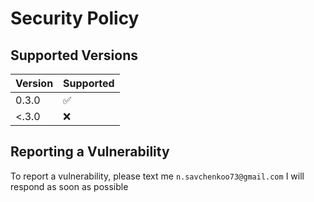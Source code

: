 # Security Policy

## Supported Versions

| Version | Supported          |
|---------|--------------------|
| 0.3.0   | :white_check_mark: |
| <.3.0   | :x:                |

## Reporting a Vulnerability

To report a vulnerability, please text me `n.savchenkoo73@gmail.com`
I will respond as soon as possible
